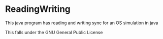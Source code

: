 # ReadingWriting
This java program has reading and writing sync for an OS simulation in java

This falls under the GNU General Public License
